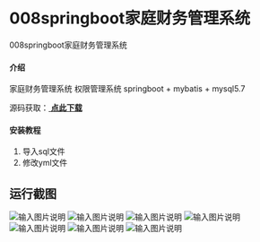 # 008springboot家庭财务管理系统
008springboot家庭财务管理系统


#### 介绍
家庭财务管理系统  权限管理系统 springboot + mybatis + mysql5.7

源码获取：[ **点此下载** ](http://www.shuyue.fun/index.php?type=productinfo&id=157)

#### 安装教程
1.  导入sql文件
2.  修改yml文件

## 运行截图
![输入图片说明](https://images.gitee.com/uploads/images/2021/0319/113705_1fb7ce75_863230.png "屏幕截图.png")
![输入图片说明](https://images.gitee.com/uploads/images/2021/0319/113727_39b81a0f_863230.png "屏幕截图.png")
![输入图片说明](https://images.gitee.com/uploads/images/2021/0319/113736_61ce45bb_863230.png "屏幕截图.png")
![输入图片说明](https://images.gitee.com/uploads/images/2021/0319/113744_9dad76a8_863230.png "屏幕截图.png")
![输入图片说明](https://images.gitee.com/uploads/images/2021/0319/113752_9a914328_863230.png "屏幕截图.png")
![输入图片说明](https://images.gitee.com/uploads/images/2021/0319/113802_dae66135_863230.png "屏幕截图.png")
![输入图片说明](https://images.gitee.com/uploads/images/2021/0319/113810_3290b137_863230.png "屏幕截图.png")
